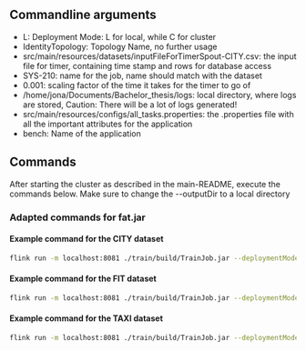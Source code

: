 
## Commandline arguments

* L: Deployment Mode: L for local, while C for cluster
* IdentityTopology: Topology Name, no further usage
* src/main/resources/datasets/inputFileForTimerSpout-CITY.csv: the input file for timer, containing time stamp and rows for database access
* SYS-210: name for the job, name should match with the dataset
* 0.001: scaling factor of the time it takes for the timer to go of
* /home/jona/Documents/Bachelor_thesis/logs: local directory, where logs are stored, Caution: There will be a lot of logs generated!
* src/main/resources/configs/all_tasks.properties: the .properties file with all the important attributes for the application
* bench: Name of the application


## Commands 

After starting the cluster as described in the main-README, execute the commands below. Make sure to change the --outputDir to a local directory

### Adapted commands for fat.jar



#### Example command for the CITY dataset
```bash
flink run -m localhost:8081 ./train/build/TrainJob.jar --deploymentMode L --topoName IdentityTopology  --experiRunId SYS-210 --scalingFactor 0.001 --taskName bench
```

#### Example command for the FIT dataset
```bash
flink run -m localhost:8081 ./train/build/TrainJob.jar --deploymentMode L --topoName IdentityTopology --experiRunId FIT-210 --scalingFactor 0.001 --taskName bench
```

#### Example command for the TAXI dataset
```bash
flink run -m localhost:8081 ./train/build/TrainJob.jar --deploymentMode L --topoName IdentityTopology --experiRunId TAXI-210 --scalingFactor 0.001 --taskName bench
```


<!--
### Example command for the CITY dataset
```bash
flink run -m localhost:8081 ./train/build/TrainJob.jar --deploymentMode L --topoName IdentityTopology --input ./train/src/main/resources/datasets/inputFileForTimerSpout-CITY.csv --inputTrainSet ./train/src/main/resources/datasets/SYS_sample_data_senml.csv --experiRunId SYS-210 --scalingFactor 0.001 --outputDir /home/jona/Documents/Bachelor_thesis/logs --taskProp ./train/src/main/resources/configs/all_tasks.properties --taskName bench
```

### Example command for the TAXI dataset
```bash
flink run -m localhost:8081 ./train/build/TrainJob.jar --deploymentMode L --topoName IdentityTopology --input ./train/src/main/resources/datasets/inputFileForTimerSpout-TAXI.csv  --inputTrainSet ./train/src/main/resources/datasets/TAXI_sample_data_senml.csv --experiRunId TAXI-210 --scalingFactor 0.001 --outputDir /home/jona/Documents/Bachelor_thesis/logs --taskProp ./train/src/main/resources/configs/all_tasks.properties --taskName bench
```

```bash
flink run -m localhost:8081 ./train/build/TrainJob.jar --deploymentMode L --topoName IdentityTopology --input ./train/src/main/resources/datasets/inputFileForTimerSpout-TAXI.csv  --inputTrainSet /home/jona/Documents/Bachelor_thesis/Datasets/output_TAXI_small.csv --experiRunId TAXI-210 --scalingFactor 0.001 --outputDir /home/jona/Documents/Bachelor_thesis/logs --taskProp ./train/src/main/resources/configs/all_tasks.properties --taskName bench
```

### Example command for the FIT dataset
```bash
flink run -m localhost:8081 ./train/build/TrainJob.jar --deploymentMode L --topoName IdentityTopology --input ./train/src/main/resources/datasets/inputFileForTimerSpout-FIT.csv  --inputTrainSet ./train/src/main/resources/datasets/FIT_sample_data_senml.csv --experiRunId FIT-210 --scalingFactor 0.001 --outputDir /home/jona/Documents/Bachelor_thesis/logs --taskProp ./train/src/main/resources/configs/all_tasks.properties --taskName bench
```

```bash
flink run -m localhost:8081 ./train/build/TrainJob.jar --deploymentMode L --topoName IdentityTopology --input ./train/src/main/resources/datasets/inputFileForTimerSpout-FIT.csv  --inputTrainSet /home/jona/Documents/Bachelor_thesis/Datasets/output_FIT_small.csv --experiRunId FIT-210 --scalingFactor 0.001 --outputDir /home/jona/Documents/Bachelor_thesis/logs --taskProp ./train/src/main/resources/configs/all_tasks.properties --taskName bench
```
-->